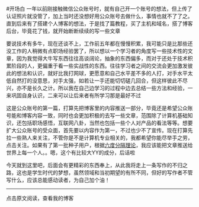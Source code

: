 #开场白
一年以前刚接触微信公众账号时，就有自己开一个账号的想法，但上传了认证照片就没管了，加上当时还没想好用公众账号去做什么，事情也就不了了之。直到后来有了搭建个人博客的想法，于是找了篇教程，买了主机和域名，搭了博客后台，毕竟花了钱，就开始断断续续的写一些文章

要说技术有多牛，现在还谈不上，工作前五年都在慢慢积累，我可能只是比那些还没工作的人稍微有点职场经验罢了，所以想以一个学习者的角度写一些技术性的文章，因为我觉得大牛写东西往往高谈阔论，抽象的东西偏多，而对于还处于技术积累阶段的人，更偏重于看一些实战性的东西。往往学习者之间的交流会更加激发彼此的想法和认识，就好比我打网球，更愿意和自己水平差不多的人打，对手水平太低自然打的没意思，对手太强，如若让一手还能切切磋几回合，但这样彼此不尽兴，亦不是长久之计。所以我在自己边学习的过程中边去总结一些方法和经验，一来巩固自身认识，二来可以让后来者有所学习那是最好不过

这是公众账号的第一篇，打算先把博客里的内容推送一部分，毕竟还是希望公众账号能和博客内容一致，同时也会更加积极的去写一些文章，范围除了计算机基础知识，还包括职场感悟，互联网八卦，当然也包括一些个人对产品的看法等等。想要扩大公众账号的受众面，首先要以内容作为第一，不过也少不了宣传。现在打算先拉一些熟人来关注，不管你是不是计算机专业相关的，我都希望你能尽举手之劳，点击关注。如果有了第一批种子用户，根据[六度分隔理论](http://baike.baidu.com/view/357796.htm?from_id=1086996&type=syn&fromtitle=六度分隔理论&fr=aladdin)，我应该能把文章推送给世界上每一个人。。嗯，这个有比较大YY的成分，后话啦

今天就到这里吧，后面会有更精彩的东西奉上，从此我将走上一条写作的不归之路，这也是学生时代的梦想，虽然领域和当初期望的有所不同，但好的写作者不管写什么，应该总能感动读者，为自己加个油！

<hr>
点击原文阅读，查看我的博客